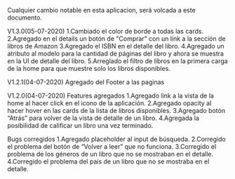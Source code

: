 Cualquier cambio notable en esta aplicacion, será volcada a este documento.


V1.3.0(05-07-2020)
1.Cambiado el color de borde a todas las cards.
2.Agregado en el details un botón de "Comprar" con un link a la sección
de libros de Amazon
3.Agregado el ISBN en el detalle del libro.
4.Agregado un atributo al modelo para la cantidad de páginas del libro y
ahora se muestra en la UI de detalle del libro.
5.Arreglado el filtro de libros en la primera carga de la home para que muestre solo los
libros disponibles.

V1.2.1(04-07-2020)
Agregado del Footer a las paginas

V1.2.0(04-07-2020)
Features agregados
1.Agregado link a la vista de la home al hacer click en el icono de la aplicación.
2.Agregado opacity al hacer hover en las cards de la lista de libros disponibles.
3.Agregado botón “Atrás” para volver de la vista de detalle de un libro.
4.Agregada la posibilidad de calificar un libro una vez terminado.

Bugs corregidos
1.Agregado placeholder al input de búsqueda.
2.Corregido el problema del botón de “Volver a leer” que no funciona.
3.Corregido el problema de los géneros de un libro que no se mostraban en el
detalle.
4.Corregido el problema del país de un libro que no se mostraba en el detalle.
